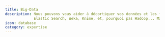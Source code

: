 ```yaml
---
title: Big-Data
description: Nous pouvons vous aider à décortiquer vos données et les faire parler en utilisant des outils tels que 
             Elastic Search, Weka, Knime, et, pourquoi pas Hadoop... Mais vos données sont elles vraiment si grandes ?
icon: database
category: expertise
---
```

